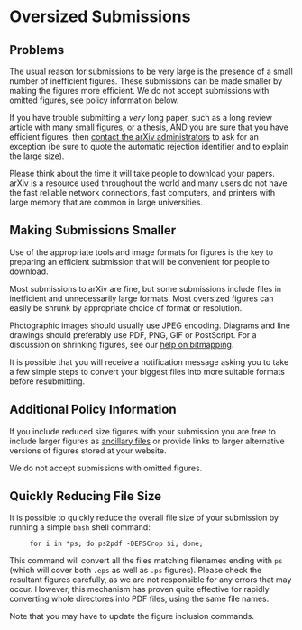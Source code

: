 Oversized Submissions
=====================

Problems
--------

The usual reason for submissions to be very large is the presence of a
small number of inefficient figures. These submissions can be made
smaller by making the figures more efficient. We do not accept
submissions with omitted figures, see policy information below.

If you have trouble submitting a *very* long paper, such as a long
review article with many small figures, or a thesis, AND you are sure
that you have efficient figures, then [contact the arXiv
administrators](/help/contact.md) to ask for an exception (be sure to quote
the automatic rejection identifier and to explain the large size).

Please think about the time it will take people to download your papers.
arXiv is a resource used throughout the world and many users do not have the
fast reliable network connections, fast computers, and printers with
large memory that are common in large universities. 

Making Submissions Smaller
--------------------------

Use of the appropriate tools and image formats for figures is the key to
preparing an efficient submission that will be convenient for people to
download.

Most submissions to arXiv are fine, but some submissions include files
in inefficient and unnecessarily large formats. Most oversized figures
can easily be shrunk by appropriate choice of format or resolution.

Photographic images should usually use JPEG encoding. Diagrams and line
drawings should preferably use PDF, PNG, GIF or PostScript. For a discussion on
shrinking figures, see our [help on bitmapping](/help/index.md).

It is possible that you will receive a notification message asking you
to take a few simple steps to convert your biggest files into more
suitable formats before resubmitting.

Additional Policy Information
-----------------------------

If you include reduced size figures with your submission you are free to include
larger figures as [ancillary files](/help/ancillary_files.md) or 
provide links to larger alternative versions of figures stored at your
website.

We do not accept submissions with omitted figures. 


Quickly Reducing File Size
--------------------------

It is possible to quickly reduce the overall file size of your
submission by running a simple `bash` shell command:

         for i in *ps; do ps2pdf -DEPSCrop $i; done;
      

This command will convert all the files matching filenames ending with
`ps` (which will cover both `.eps` as well as `.ps` figures). Please
check the resultant figures carefully, as we are not responsible for any
errors that may occur. However, this mechanism has proven quite
effective for rapidly converting whole directores into PDF files, using
the same file names.

Note that you may have to update the figure inclusion commands.
